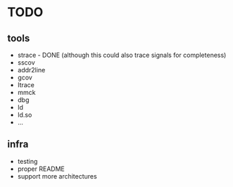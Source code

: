 # TODO

## tools

* strace - DONE (although this could also trace signals for completeness)
* sscov
* addr2line
* gcov
* ltrace
* mmck
* dbg
* ld
* ld.so
* ...

## infra

* testing
* proper README
* support more architectures
